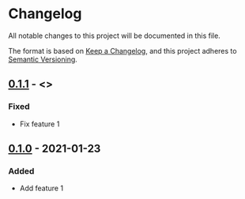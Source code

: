 # Changelog

All notable changes to this project will be documented in this file.

The format is based on [Keep a Changelog](https://keepachangelog.com/en/1.0.0/),
and this project adheres to [Semantic Versioning](https://semver.org/spec/v2.0.0.html).

## [0.1.1](https://github.com/dummy/dummy/compare/v0.1.0...v0.1.1) - <<DATE>>

### Fixed

- Fix feature 1

## [0.1.0](https://github.com/dummy/dummy/releases/tag/v0.1.0) - 2021-01-23

### Added

- Add feature 1

